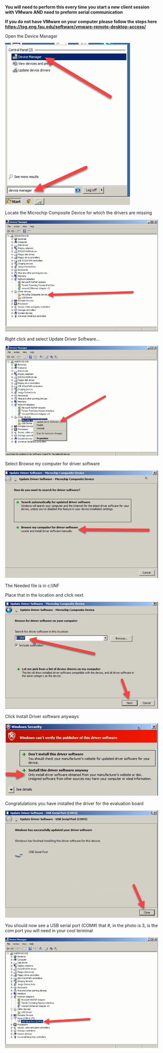 __You will need to perform this every time you start a new client session with VMware AND need to preform serial communication__

__If you do not have VMware on your computer please follow the steps here https://tsg.eng.fau.edu/software/vmware-remote-desktop-access/__

Open the Device Manager

![alt text](https://github.com/RShankar/Intro-to-Microprocessors/blob/master/Trouble%20Shooting/V1.png)

Locate the Microchip Composite Device for which the drivers are missing

![alt text](https://github.com/RShankar/Intro-to-Microprocessors/blob/master/Trouble%20Shooting/V2.png)

Right click and select Update Driver Software...

![alt text](https://github.com/RShankar/Intro-to-Microprocessors/blob/master/Trouble%20Shooting/V3.png)

Select Browse my computer for driver software

![alt text](https://github.com/RShankar/Intro-to-Microprocessors/blob/master/Trouble%20Shooting/V4.png)

The Needed file is in c:\INF

Place that in the location and click next

![alt text](https://github.com/RShankar/Intro-to-Microprocessors/blob/master/Trouble%20Shooting/V5.png)

Click Install Driver software anyways

![alt text](https://github.com/RShankar/Intro-to-Microprocessors/blob/master/Trouble%20Shooting/V6.png)

Congratulations you have installed the driver for the evaluation board

![alt text](https://github.com/RShankar/Intro-to-Microprocessors/blob/master/Trouble%20Shooting/V7.png)

You should now see a USB serial port (COM#) that #, in the photo is 3, is the com port you will need in your cool terminal

![alt text](https://github.com/RShankar/Intro-to-Microprocessors/blob/master/Trouble%20Shooting/V8.png)
